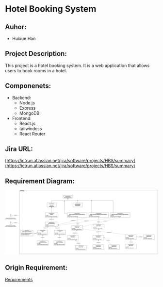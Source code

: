 # Hotel Booking System
## Auhor:
- Huixue Han

## Project Description:
This project is a hotel booking system. It is a web application that allows users to book rooms in a hotel.

## Componenets:
- Backend:
  - Node.js
  - Express
  - MongoDB
- Frontend:
  - React.js
  - tailwindcss
  - React Router

## Jira URL:
[https://ictrun.atlassian.net/jira/software/projects/HBS/summary](https://ictrun.atlassian.net/jira/software/projects/HBS/summary)

## Requirement Diagram:
![Requirement Diagram](./requirements_diagram.png)

## Origin Requirement:
[Requirements](./requirements.md)